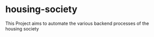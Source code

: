 # housing-society

This Project aims to automate the various backend processes of the housing society
